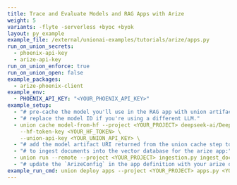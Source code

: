 ```yaml
---
title: Trace and Evaluate Models and RAG Apps with Arize
weight: 5
variants: -flyte -serverless +byoc +byok
layout: py_example
example_file: /external/unionai-examples/tutorials/arize/apps.py
run_on_union_secrets:
  - phoenix-api-key
  - arize-api-key
run_on_union_enforce: true
run_on_union_open: false
example_packages:
  - arize-phoenix-client
example_env:
  - PHOENIX_API_KEY: "<YOUR_PHOENIX_API_KEY>"
example_setup:
  - "# pre-cache the model you'll use in the RAG app with union artifacts."
  - "# replace the model ID if you're using a different LLM."
  - union cache model-from-hf --project <YOUR_PROJECT> deepseek-ai/DeepSeek-R1-Distill-Qwen-1.5B \
    --hf-token-key <YOUR_HF_TOKEN> \
    --union-api-key <YOUR_UNION_API_KEY> \
  - "# add the model artifact URI returned from the union cache step to the `vllm-deepseek` app definition."
  - "# to ingest documents into the vector database for the arize app:"
  - union run --remote --project <YOUR_PROJECT> ingestion.py ingest_docs_workflow --file_path <YOUR_FILE>
  - "# update the `ArizeConfig` in the app definition with your arize organization, space, and model IDs, then deploy the arize app."
example_run_cmd: union deploy apps --project <YOUR_PROJECT> apps.py <YOUR_APP> <ARGS>
---
```

